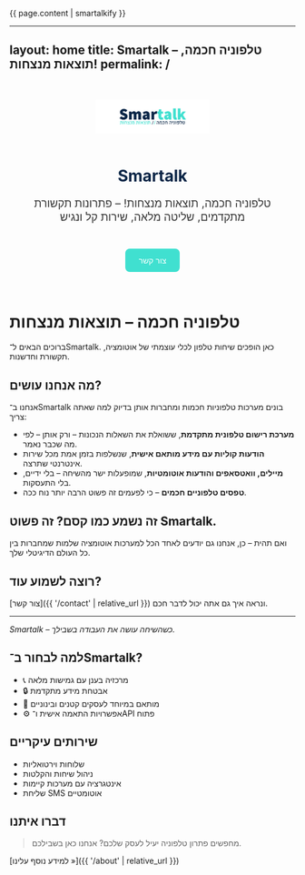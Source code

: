 {{ page.content | smartalkify }}



---
layout: home
title: Smartalk – טלפוניה חכמה, תוצאות מנצחות!
permalink: /
---

<div style="text-align: center; padding: 2rem;">
  <img src="https://raw.githubusercontent.com/David-wacholder/smartalk.ovh/refs/heads/main/assets/images/%E2%80%8F%E2%80%8Fsmartalk-logo.png" alt="Smartalk Logo" style="max-width: 200px; margin-bottom: 1rem;" />
  <h1 style="color: #0A2647;">Smartalk</h1>
  <p style="font-size: 1.2rem; color: #333;">טלפוניה חכמה, תוצאות מנצחות! – פתרונות תקשורת מתקדמים, שליטה מלאה, שירות קל ונגיש</p>
  <a href="{{ '/contact' | relative_url }}" style="display: inline-block; margin-top: 1.5rem; padding: 0.75rem 1.5rem; background-color: #40E0D0; color: white; border-radius: 8px; text-decoration: none;">צור קשר</a>
</div>

# טלפוניה חכמה – תוצאות מנצחות

ברוכים הבאים ל־<span class="smartalk-word">Smartalk</span>.
כאן הופכים שיחות טלפון לכלי עוצמתי של אוטומציה, תקשורת וחדשנות.

## מה אנחנו עושים?

אנחנו ב־Smartalk בונים מערכות טלפוניות חכמות ומחברות אותן בדיוק למה שאתה צריך:

- **מערכת רישום טלפונית מתקדמת**, ששואלת את השאלות הנכונות – ורק אותן – לפי מה שכבר נאמר.
- **הודעות קוליות עם מידע מותאם אישית**, שנשלפות בזמן אמת מכל שירות אינטרנטי שתרצה.
- **מיילים, וואטסאפים והודעות אוטומטיות**, שמופעלות ישר מהשיחה – בלי ידיים, בלי התעסקות.
- **טפסים טלפוניים חכמים** – כי לפעמים זה פשוט הרבה יותר נוח ככה.

## זה נשמע כמו קסם? זה פשוט Smartalk.

ואם תהית – כן, אנחנו גם יודעים לאחד הכל למערכות אוטומציה שלמות שמחברות בין כל העולם הדיגיטלי שלך.

## רוצה לשמוע עוד?

[צור קשר]({{ '/contact' | relative_url }}) ונראה איך גם אתה יכול לדבר חכם.

---

*Smartalk – כשהשיחה עושה את העבודה בשבילך.*


## למה לבחור ב־Smartalk?

- 📞 מרכזיה בענן עם גמישות מלאה
- 🔒 אבטחת מידע מתקדמת
- 💼 מותאם במיוחד לעסקים קטנים ובינוניים
- ⚙️ אפשרויות התאמה אישית ו־API פתוח

## שירותים עיקריים

- שלוחות וירטואליות
- ניהול שיחות והקלטות
- אינטגרציה עם מערכות קיימות
- שליחת SMS אוטומטיים

## דברו איתנו

> מחפשים פתרון טלפוניה יעיל לעסק שלכם? אנחנו כאן בשבילכם.

[למידע נוסף עלינו »]({{ '/about' | relative_url }})
